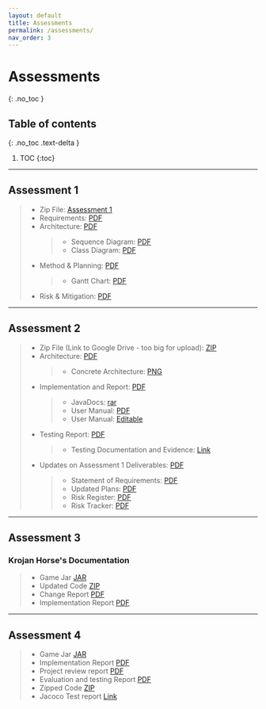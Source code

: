 ```yaml
---
layout: default
title: Assessments
permalink: /assessments/
nav_order: 3
---
```


# Assessments

{: .no_toc }

## Table of contents

{: .no_toc .text-delta }

1. TOC
   {:toc}

---

## Assessment 1

> - Zip File: [Assessment 1](/files/NPStudios.zip)
> - Requirements: [PDF](/files/Req1.pdf)
> - Architecture: [PDF](/files/Arch1.pdf)
>   > - Sequence Diagram: [PDF](/files/SEPR_Sequence_Diagram_1.pdf)
>   > - Class Diagram: [PDF](/files/SEPR_UML_CLass_Diagram_1.pdf)
> - Method & Planning: [PDF](/files/Plan1.pdf)
>   > - Gantt Chart: [PDF](/files/assessment2ganttchart.pdf)
> - Risk & Mitigation: [PDF](/files/Risk1.pdf)

---

## Assessment 2

> - Zip File (Link to Google Drive - too big for upload): [ZIP](https://drive.google.com/file/d/1H4JW_dwoqctEgOOuH97xNl6Nck0H5exh/view?usp=sharing)
> - Architecture: [PDF](/files/Arch2.pdf)
>   > - Concrete Architecture: [PNG](/files/concrete_arch.png)
> - Implementation and Report: [PDF](/files/Impl2.pdf)
>   > - JavaDocs: [rar](/files/JavaDoc.rar)
>   > - User Manual: [PDF](/files/User_Manual_PDF.pdf)
>   > - User Manual: [Editable](/files/User_Manual_Edit.docx)
> - Testing Report: [PDF](/files/Test2.pdf)
>   > - Testing Documentation and Evidence: [Link](/testing/)
> - Updates on Assessment 1 Deliverables: [PDF](/files/Updates2.pdf)
>   > - Statement of Requirements: [PDF](/files/Updated_Statement_of_Requirements.pdf)
>   > - Updated Plans: [PDF](/files/Updated_Plans.pdf)
>   > - Risk Register: [PDF](/files/Updated_Risk_Register.pdf)
>   > - Risk Tracker: [PDF](/files/Updated_Risk_Tracker.pdf)

---

## Assessment 3

### Krojan Horse's Documentation

> - Game Jar [JAR](/a3/kroy.jar)
> - Updated Code [ZIP](/a3/code.zip)
> - Change Report [PDF](/a3/Change3.pdf)
> - Implementation Report [PDF](/a3/Impl3.pdf)

---

## Assessment 4

> - Game Jar [JAR](/a4/game.jar)
> - Implementation Report [PDF](/a4/Impl4.pdf)
> - Project review report [PDF](/a4/Review4.pdf)
> - Evaluation and testing Report [PDF](/a4/ET4.pdf)
> - Zipped Code [ZIP](/a4/np-dicy.zip)
> - Jacoco Test report [Link](/a4/html/index.html)
